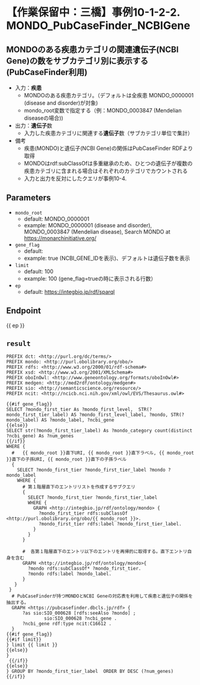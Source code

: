 # 【作業保留中：三橋】事例10-1-2-2. MONDO_PubCaseFinder_NCBIGene
## MONDOのある疾患カテゴリの関連遺伝子(NCBI Gene)の数をサブカテゴリ別に表示する(PubCaseFinder利用)

* 入力：**疾患**
  * MONDOのある疾患カテゴリ。（デフォルトは全疾患 MONDO_0000001 (disease and disorder)が対象)
  * mondo_root変数で指定する（例：MONDO_0003847 (Mendelian diseaseの場合))
* 出力：**遺伝子**数
   * 入力した疾患カテゴリに関連する**遺伝子**数（サブカテゴリ単位で集計）
* 備考
  * 疾患(MONDO)と遺伝子(NCBI Gene)の関係はPubCaseFinder RDFより取得
  * MONDOはrdf:subClassOfは多重継承のため、ひとつの遺伝子が複数の疾患カテゴリに含まれる場合はそれぞれのカテゴリでカウントされる
  * 入力と出力を反対にしたクエリが事例10-4.

## Parameters

* `mondo_root`
  * default: MONDO_0000001 
  * example: MONDO_0000001 (disease and disorder), MONDO_0003847 (Mendelian disease), Search MONDO at https://monarchinitiative.org/
* `gene_flag`
  * default:
  * example: true (NCBI_GENE_IDを表示)、デフォルトは遺伝子数を表示
* `limit`
   * default: 100
   * example: 100 (gene_flag=trueの時に表示される行数）
* `ep`
  * default: https://integbio.jp/rdf/sparql 

## Endpoint

{{ ep }}

## `result`  

```sparql
PREFIX dct: <http://purl.org/dc/terms/>
PREFIX mondo: <http://purl.obolibrary.org/obo/>
PREFIX rdfs: <http://www.w3.org/2000/01/rdf-schema#>
PREFIX xsd: <http://www.w3.org/2001/XMLSchema#>
PREFIX oboInOwl: <http://www.geneontology.org/formats/oboInOwl#>
PREFIX medgen: <http://med2rdf/ontology/medgen#>
PREFIX sio: <http://semanticscience.org/resource/>
PREFIX ncit: <http://ncicb.nci.nih.gov/xml/owl/EVS/Thesaurus.owl#>

{{#if gene_flag}}
SELECT ?mondo_first_tier As ?mondo_first_level,  STR(?mondo_first_tier_label) AS ?mondo_first_level_label, ?mondo, STR(?mondo_label) AS ?mondo_label, ?ncbi_gene
{{else}}
SELECT str(?mondo_first_tier_label) As ?mondo_category count(distinct ?ncbi_gene) As ?num_genes
{{/if}}
WHERE {
  #   {{ mondo_root }}直下URI, {{ mondo_root }}直下ラベル, {{ mondo_root }}直下の子孫URI, {{ mondo_root }}直下の子孫ラベル
  {
    SELECT ?mondo_first_tier ?mondo_first_tier_label ?mondo ?mondo_label
    WHERE {
      # 第１階層直下のエントリリストを作成するサブクエリ
      {
        SELECT ?mondo_first_tier ?mondo_first_tier_label
        WHERE { 
          GRAPH <http://integbio.jp/rdf/ontology/mondo> { 
            ?mondo_first_tier rdfs:subClassOf <http://purl.obolibrary.org/obo/{{ mondo_root }}>.
            ?mondo_first_tier rdfs:label ?mondo_first_tier_label.
          }
        }
      }
  
      #  各第１階層直下のエントリ以下のエントリを再帰的に取得する。直下エントリ自身を含む
      GRAPH <http://integbio.jp/rdf/ontology/mondo>{
        ?mondo rdfs:subClassOf* ?mondo_first_tier.
        ?mondo rdfs:label ?mondo_label.
      }
   }
 }
  # PubCaseFinderが持つMONDOとNCBI Geneの対応表を利用して疾患と遺伝子の関係を抽出する。
  GRAPH <https://pubcasefinder.dbcls.jp/rdf> {
      ?as sio:SIO_000628 [rdfs:seeAlso ?mondo] ;
              sio:SIO_000628 ?ncbi_gene .
      ?ncbi_gene rdf:type ncit:C16612 .
  }
{{#if gene_flag}}
{{#if limit}}
} limit {{ limit }}
{{else}}
}
 {{/if}}
{{else}}
} GROUP BY ?mondo_first_tier_label  ORDER BY DESC (?num_genes)
{{/if}}
```